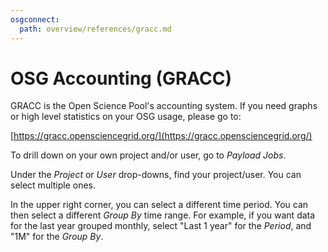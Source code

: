 ```yaml
---
osgconnect:
  path: overview/references/gracc.md
---
```


OSG Accounting (GRACC)
======================

GRACC is the Open Science Pool's accounting system. If you need graphs or high level statistics
on your OSG usage, please go to:

[https://gracc.opensciencegrid.org/](https://gracc.opensciencegrid.org/)

To drill down on your own project and/or user, go to _Payload Jobs_.

Under the _Project_ or _User_ drop-downs, find your project/user. You can select multiple 
ones.

In the upper right corner, you can select a different time period. You can then select a
different _Group By_ time range. For example, if you want data for the last year grouped
monthly, select "Last 1 year" for the _Period_, and "1M" for the _Group By_.